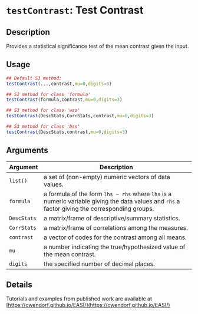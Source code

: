 # `testContrast`: Test Contrast

## Description

Provides a statistical significance test of the mean contrast given the input.

## Usage

```r
## Default S3 method:
testContrast(...,contrast,mu=0,digits=3)

## S3 method for class 'formula'
testContrast(formula,contrast,mu=0,digits=3)

## S3 method for class 'wss'
testContrast(DescStats,CorrStats,contrast,mu=0,digits=3)

## S3 method for class 'bss'
testContrast(DescStats,contrast,mu=0,digits=3)
```


## Arguments

Argument      |Description
------------- |----------------
```list()```     |     a set of (non-empty) numeric vectors of data values.
```formula```     |     a formula of the form `lhs ~ rhs` where `lhs` is a numeric variable giving the data values and `rhs` a factor giving the corresponding groups.
```DescStats```     |     a matrix/frame of descriptive/summary statistics.
```CorrStats```     |     a matrix/frame of correlations among the measures.
```contrast```     |     a vector of codes for the contrast among all means.
```mu```     |     a number indicating the true/hypothesized value of the mean contrast.
```digits```     |     the specified number of decimal places.

## Details


 Tutorials and examples from published work are available at [https://cwendorf.github.io/EASI/](https://cwendorf.github.io/EASI/) 


